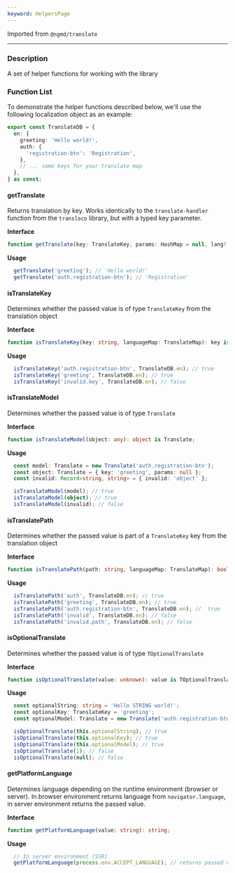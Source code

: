 ```yaml
---
keyword: HelpersPage
---
```


Imported from `@ngmd/translate`

---

### Description

A set of helper functions for working with the library

### Function List

To demonstrate the helper functions described below, we'll use the following localization object as an example:

```ts name="./translate/index.ts"
export const TranslateDB = {
  en: {
    greeting: 'Hello world!',
    auth: {
      'registration-btn': 'Registration',
    },
    // ... some keys for your translate map
  },
} as const;

```

#### getTranslate

Returns translation by key. Works identically to the `translate-handler` function from the `transloco` library, but with a typed key parameter.

**Interface**

```ts
function getTranslate(key: TranslateKey, params: HashMap = null, lang?: string): string;
```

**Usage**

```ts
  getTranslate('greeting'); // 'Hello world!'
  getTranslate('auth.registration-btn'); // 'Registration'
```

#### isTranslateKey

Determines whether the passed value is of type `TranslateKey` from the translation object

**Interface**

```ts
function isTranslateKey(key: string, languageMap: TranslateMap): key is TranslateKey;
```

**Usage**

```ts
  isTranslateKey('auth.registration-btn', TranslateDB.en); // true
  isTranslateKey('greeting', TranslateDB.en); // true
  isTranslateKey('invalid.key', TranslateDB.en); // false
```

#### isTranslateModel

Determines whether the passed value is of type `Translate`

**Interface**

```ts
function isTranslateModel(object: any): object is Translate;
```

**Usage**

```ts
  const model: Translate = new Translate('auth.registration-btn');
  const object: Translate = { key: 'greeting', params: null };
  const invalid: Record<string, string> = { invalid: 'object' };

  isTranslateModel(model); // true
  isTranslateModel(object); // true
  isTranslateModel(invalid); // false
```

#### isTranslatePath

Determines whether the passed value is part of a `TranslateKey` key from the translation object

**Interface**

```ts
function isTranslatePath(path: string, languageMap: TranslateMap): boolean;
```

**Usage**

```ts
  isTranslatePath('auth', TranslateDB.en); // true
  isTranslatePath('greeting', TranslateDB.en); // true
  isTranslatePath('auth.registration-btn', TranslateDB.en); //  true
  isTranslatePath('invalid', TranslateDB.en); // false
  isTranslatePath('invalid.path', TranslateDB.en); // false
```

#### isOptionalTranslate

Determines whether the passed value is of type `TOptionalTranslate`

**Interface**

```ts
function isOptionalTranslate(value: unknown): value is TOptionalTranslate;
```

**Usage**

```ts
  const optionalString: string = 'Hello STRING world!';
  const optionalKey: TranslateKey = 'greeting';
  const optionalModel: Translate = new Translate('auth.registration-btn');

  isOptionalTranslate(this.optionalString); // true
  isOptionalTranslate(this.optionalKey); // true
  isOptionalTranslate(this.optionalModel); // true
  isOptionalTranslate(1); // false
  isOptionalTranslate(null); // false
```

#### getPlatformLanguage

Determines language depending on the runtime environment (browser or server). In browser environment returns language from `navigator.language`, in server environment returns the passed value.

**Interface**

```ts
function getPlatformLanguage(value: string): string;
```

**Usage**

```ts
  // In server environment (SSR)
  getPlatformLanguage(process.env.ACCEPT_LANGUAGE); // returns passed value
```